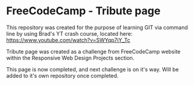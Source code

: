 # FreeCodeCamp - Tribute page
This repository was created for the purpose of learning GIT via command line by using Brad's YT crash course, located here: https://www.youtube.com/watch?v=SWYqp7iY_Tc

Tribute page was created as a challenge from FreeCodeCamp website within the Responsive Web Design Projects section.

This page is now completed, and next challenge is on it's way. Will be added to it's own repository once completed.